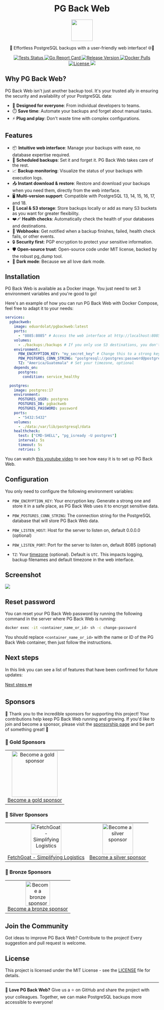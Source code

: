 <p align="center">
  <h1 align="center">PG Back Web</h1>
  <p align="center">
    <img align="center" width="70" src="https://raw.githubusercontent.com/eduardolat/pgbackweb/main/internal/view/static/images/logo.png"/>
  </p>
  <p align="center">
    🐘 Effortless PostgreSQL backups with a user-friendly web interface! 🌐💾
  </p>
</p>
<p align="center">
  <a href="https://github.com/eduardolat/pgbackweb/actions/workflows/lint-test-build.yaml?query=branch%3Amain">
    <img src="https://github.com/eduardolat/pgbackweb/actions/workflows/lint-test-build.yaml/badge.svg" alt="Tests Status"/>
  </a>
  <a href="https://goreportcard.com/report/eduardolat/pgbackweb">
    <img src="https://goreportcard.com/badge/eduardolat/pgbackweb" alt="Go Report Card"/>
  </a>
  <a href="https://github.com/eduardolat/pgbackweb/releases/latest">
    <img src="https://img.shields.io/github/release/eduardolat/pgbackweb.svg" alt="Release Version"/>
  </a>
  <a href="https://hub.docker.com/r/eduardolat/pgbackweb">
    <img alt="Docker Pulls" src="https://img.shields.io/docker/pulls/eduardolat/pgbackweb"/>
  </a>
  <a href="LICENSE">
    <img src="https://img.shields.io/github/license/eduardolat/pgbackweb.svg" alt="License"/>
  </a>
  <a href="https://github.com/eduardolat/pgbackweb">
    <img src="https://img.shields.io/github/stars/eduardolat/pgbackweb?style=flat&label=github+stars"/>
  </a>
</p>

## Why PG Back Web?

PG Back Web isn't just another backup tool. It's your trusted ally in ensuring
the security and availability of your PostgreSQL data:

- 🎯 **Designed for everyone**: From individual developers to teams.
- ⏱️ **Save time**: Automate your backups and forget about manual tasks.
- ⚡ **Plug and play**: Don't waste time with complex configurations.

## Features

- 📦 **Intuitive web interface**: Manage your backups with ease, no database
  expertise required.
- 📅 **Scheduled backups**: Set it and forget it. PG Back Web takes care of the
  rest.
- 📈 **Backup monitoring**: Visualize the status of your backups with execution
  logs.
- 📤 **Instant download & restore**: Restore and download your backups when you
  need them, directly from the web interface.
- 🖥 **Multi-version support**: Compatible with PostgreSQL 13, 14, 15, 16,
  17, and 18.
- 📁 **Local & S3 storage**: Store backups locally or add as many S3 buckets as
  you want for greater flexibility.
- ❤️‍🩹 **Health checks**: Automatically check the health of your databases and
  destinations.
- 🔔 **Webhooks**: Get notified when a backup finishes, failed, health check
  fails, or other events.
- 🔒 **Security first**: PGP encryption to protect your sensitive information.
- 🛡️ **Open-source trust**: Open-source code under MIT license, backed by the
  robust pg_dump tool.
- 🌚 **Dark mode**: Because we all love dark mode.

## Installation

PG Back Web is available as a Docker image. You just need to set 3 environment
variables and you're good to go!

Here's an example of how you can run PG Back Web with Docker Compose, feel free
to adapt it to your needs:

```yaml
services:
  pgbackweb:
    image: eduardolat/pgbackweb:latest
    ports:
      - "8085:8085" # Access the web interface at http://localhost:8085
    volumes:
      - ./backups:/backups # If you only use S3 destinations, you don't need this volume
    environment:
      PBW_ENCRYPTION_KEY: "my_secret_key" # Change this to a strong key
      PBW_POSTGRES_CONN_STRING: "postgresql://postgres:password@postgres:5432/pgbackweb?sslmode=disable"
      TZ: "America/Guatemala" # Set your timezone, optional
    depends_on:
      postgres:
        condition: service_healthy

  postgres:
    image: postgres:17
    environment:
      POSTGRES_USER: postgres
      POSTGRES_DB: pgbackweb
      POSTGRES_PASSWORD: password
    ports:
      - "5432:5432"
    volumes:
      - ./data:/var/lib/postgresql/data
    healthcheck:
      test: ["CMD-SHELL", "pg_isready -U postgres"]
      interval: 5s
      timeout: 5s
      retries: 5
```

You can watch [this youtube video](https://www.youtube.com/watch?v=vf7SLrSO8sw)
to see how easy it is to set up PG Back Web.

## Configuration

You only need to configure the following environment variables:

- `PBW_ENCRYPTION_KEY`: Your encryption key. Generate a strong one and store it
  in a safe place, as PG Back Web uses it to encrypt sensitive data.

- `PBW_POSTGRES_CONN_STRING`: The connection string for the PostgreSQL database
  that will store PG Back Web data.

- `PBW_LISTEN_HOST`: Host for the server to listen on, default 0.0.0.0
  (optional)

- `PBW_LISTEN_PORT`: Port for the server to listen on, default 8085 (optional)

- `TZ`: Your
  [timezone](https://en.wikipedia.org/wiki/List_of_tz_database_time_zones#List)
  (optional). Default is `UTC`. This impacts logging, backup filenames and
  default timezone in the web interface.

## Screenshot

<img src="https://raw.githubusercontent.com/eduardolat/pgbackweb/main/assets/screenshot.png" />

## Reset password

You can reset your PG Back Web password by running the following command in the
server where PG Back Web is running:

```bash
docker exec -it <container_name_or_id> sh -c change-password
```

You should replace `<container_name_or_id>` with the name or ID of the PG Back
Web container, then just follow the instructions.

## Next steps

In this link you can see a list of features that have been confirmed for future
updates:

<a href="https://github.com/eduardolat/pgbackweb/issues?q=is%3Aissue+is%3Aopen+label%3A%22confirmed+next+step%22">
  Next steps ⏭️
</a>

## Sponsors

🙏 Thank you to the incredible sponsors for supporting this project! Your
contributions help keep PG Back Web running and growing. If you'd like to join
and become a sponsor, please visit the
[sponsorship page](https://buymeacoffee.com/eduardolat) and be part of something
great! 🚀

### 🥇 Gold Sponsors

<table>
  <tr>
    <td align="center">
      <a href="https://buymeacoffee.com/eduardolat">
        <img src="https://raw.githubusercontent.com/eduardolat/pgbackweb/refs/heads/develop/internal/view/static/images/plus-circle.png" height="150" alt="Become a gold sponsor"/>
        <br />
        Become a gold sponsor
      </a>
    </td>
  </tr>
</table>

### 🥈 Silver Sponsors

<table>
  <tr>
    <td align="center">
      <a href="https://fetchgoat.com?utm_source=pgbackweb&utm_medium=referral&utm_campaign=sponsorship">
        <img src="https://raw.githubusercontent.com/eduardolat/pgbackweb/refs/heads/develop/assets/sponsors/FetchGoat.png" height="100" alt="FetchGoat - Simplifying Logistics"/>
        <br />
        FetchGoat - Simplifying Logistics
      </a>
    </td>
    <td align="center">
      <a href="https://buymeacoffee.com/eduardolat">
        <img src="https://raw.githubusercontent.com/eduardolat/pgbackweb/refs/heads/develop/internal/view/static/images/plus-circle.png" height="100" alt="Become a silver sponsor"/>
        <br />
        Become a silver sponsor
      </a>
    </td>
  </tr>
</table>

### 🥉 Bronze Sponsors

<table>
  <tr>
    <td align="center">
      <a href="https://buymeacoffee.com/eduardolat">
        <img src="https://raw.githubusercontent.com/eduardolat/pgbackweb/refs/heads/develop/internal/view/static/images/plus-circle.png" height="80" alt="Become a bronze sponsor"/>
        <br />
        Become a bronze sponsor
      </a>
    </td>
  </tr>
</table>

## Join the Community

Got ideas to improve PG Back Web? Contribute to the project! Every suggestion
and pull request is welcome.

## License

This project is licensed under the MIT License - see the [LICENSE](LICENSE) file
for details.

---

💖 **Love PG Back Web?** Give us a ⭐ on GitHub and share the project with your
colleagues. Together, we can make PostgreSQL backups more accessible to
everyone!

